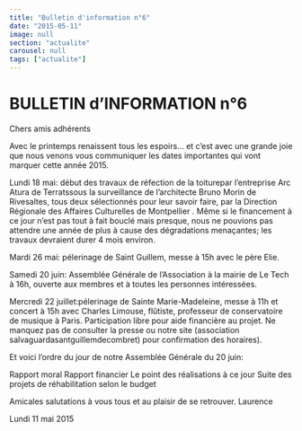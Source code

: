 ```yaml
---
title: "Bulletin d'information n°6"
date: "2015-05-11"
image: null
section: "actualite"
carousel: null
tags: ["actualite"]
---
```


# BULLETIN d’INFORMATION n°6

Chers amis adhérents

Avec le printemps renaissent tous les espoirs… et c’est avec une grande joie que nous venons vous communiquer les dates importantes qui vont marquer cette année 2015.

Lundi 18 mai: début des travaux de réfection de la toiturepar l’entreprise Arc Atura de Terratssous la surveillance de l’architecte Bruno Morin de Rivesaltes, tous deux sélectionnés pour leur savoir faire, par la Direction Régionale des Affaires Culturelles de Montpellier . Même si le financement à ce jour n’est pas tout à fait bouclé mais presque, nous ne pouvions pas attendre une année de plus à cause des dégradations menaçantes; les travaux devraient durer 4 mois environ.

Mardi 26 mai: pélerinage de Saint Guillem, messe à 15h avec le père Elie.

Samedi 20 juin: Assemblée Générale de l’Association à la mairie de Le Tech à 16h, ouverte aux membres et à toutes les personnes intéressées.

Mercredi 22 juillet:pélerinage de Sainte Marie-Madeleine, messe à 11h et concert à 15h avec Charles Limouse, flûtiste, professeur de conservatoire de musique à Paris. Participation libre pour aide financière au projet. Ne manquez pas de consulter la presse ou notre site (association salvaguardasantguillemdecombret) pour confirmation des horaires).

Et voici l’ordre du jour de notre Assemblée Générale du 20 juin:

Rapport moral
Rapport financier
Le point des réalisations à ce jour
Suite des projets de réhabilitation selon le budget

Amicales salutations à vous tous et au plaisir de se retrouver.
Laurence

Lundi 11 mai 2015
